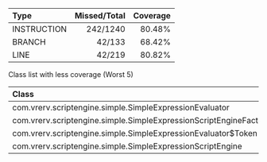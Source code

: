 |Type       |Missed/Total|Coverage|
|:---       |        ---:|    ---:|
|INSTRUCTION|    242/1240|  80.48%|
|BRANCH     |      42/133|  68.42%|
|LINE       |      42/219|  80.82%|

Class list with less coverage (Worst 5)

|Class                                                            |Instructions(C0)|  Branches(C1)|
|:---                                                             |            ---:|          ---:|
|com.vrerv.scriptengine.simple.SimpleExpressionEvaluator          |  64/694(90.78%)|25/109(77.06%)|
|com.vrerv.scriptengine.simple.SimpleExpressionScriptEngineFactory| 157/219(28.31%)| 16/18(11.11%)|
|com.vrerv.scriptengine.simple.SimpleExpressionEvaluator$Token    |   9/208(95.67%)|   1/4(75.00%)|
|com.vrerv.scriptengine.simple.SimpleExpressionScriptEngine       |   12/59(79.66%)|  0/2(100.00%)|
